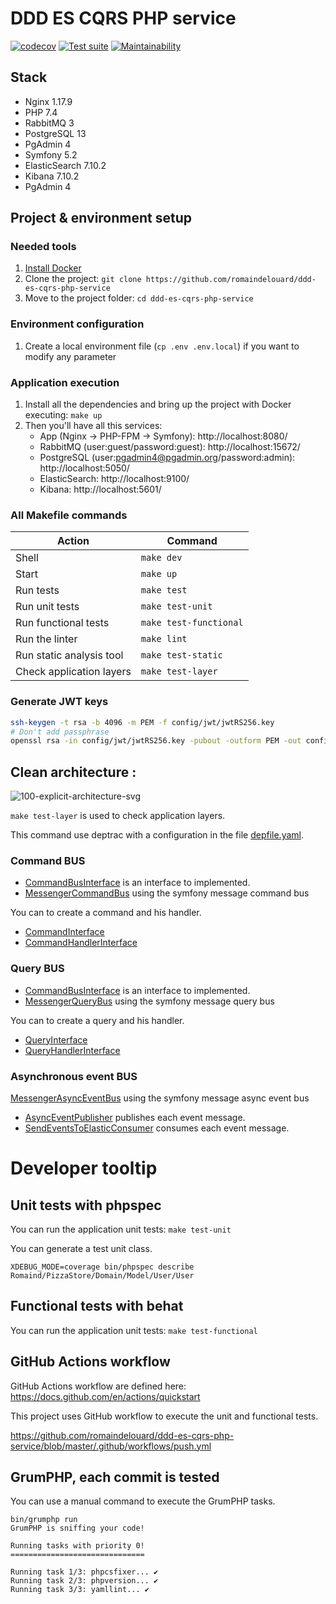 # DDD ES CQRS PHP service

[![codecov](https://codecov.io/gh/romaindelouard/ddd-es-cqrs-php-service/branch/master/graph/badge.svg?token=PJ7P1ON7UH)](https://codecov.io/gh/romaindelouard/ddd-es-cqrs-php-service)
[![Test suite](https://github.com/romaindelouard/ddd-es-cqrs-php-service/workflows/Test%20Suite/badge.svg?branch=master)](https://github.com/romaindelouard/ddd-es-cqrs-php-service/actions/workflows/test-suite.yml?query=branch%3Amaster)
[![Maintainability](https://api.codeclimate.com/v1/badges/040180137dbcbdcb0d5f/maintainability)](https://codeclimate.com/github/romaindelouard/ddd-es-cqrs-php-service/maintainability)

## Stack

- Nginx 1.17.9
- PHP 7.4
- RabbitMQ 3
- PostgreSQL 13
- PgAdmin 4
- Symfony 5.2
- ElasticSearch 7.10.2
- Kibana 7.10.2
- PgAdmin 4

## Project & environment setup

### Needed tools

1. [Install Docker](https://www.docker.com/get-started)
2. Clone the project: `git clone https://github.com/romaindelouard/ddd-es-cqrs-php-service`
3. Move to the project folder: `cd ddd-es-cqrs-php-service`

### Environment configuration

1. Create a local environment file (`cp .env .env.local`) if you want to modify any parameter

### Application execution

1. Install all the dependencies and bring up the project with Docker executing: `make up`
2. Then you'll have all this services:
   - App (Nginx -> PHP-FPM -> Symfony): http://localhost:8080/
   - RabbitMQ (user:guest/password:guest): http://localhost:15672/
   - PostgreSQL (user:pgadmin4@pgadmin.org/password:admin): http://localhost:5050/
   - ElasticSearch: http://localhost:9100/
   - Kibana: http://localhost:5601/

### All Makefile commands

| Action                   | Command                |
| ------------------------ | ---------------------- |
| Shell                    | `make dev`             |
| Start                    | `make up`              |
| Run tests                | `make test`            |
| Run unit tests           | `make test-unit`       |
| Run functional tests     | `make test-functional` |
| Run the linter           | `make lint`            |
| Run static analysis tool | `make test-static`     |
| Check application layers | `make test-layer`      |

### Generate JWT keys

```bash
ssh-keygen -t rsa -b 4096 -m PEM -f config/jwt/jwtRS256.key
# Don't add passphrase
openssl rsa -in config/jwt/jwtRS256.key -pubout -outform PEM -out config/jwt/jwtRS256.key.pub
```

## Clean architecture :

![100-explicit-architecture-svg](https://user-images.githubusercontent.com/181649/107484965-6e478200-6b83-11eb-833c-fda0492680f6.png)

`make test-layer` is used to check application layers.

This command use deptrac with a configuration in the file [depfile.yaml](depfile.yaml).

### Command BUS

- [CommandBusInterface](src/Application/Command/CommandBusInterface.php) is an interface to implemented.
- [MessengerCommandBus](src/Infrastructure/Shared/Bus/Command/MessengerCommandBus.php) using the symfony message command bus

You can to create a command and his handler.

- [CommandInterface](src/Application/Command/CommandInterface.php)
- [CommandHandlerInterface](src/Application/Command/CommandHandlerInterface.php)

### Query BUS

- [CommandBusInterface](src/Application/Query/QueryBusInterface.php) is an interface to implemented.
- [MessengerQueryBus](src/Infrastructure/Shared/Bus/Query/MessengerQueryBus.php) using the symfony message query bus

You can to create a query and his handler.

- [QueryInterface](src/Application/Query/QueryInterface.php)
- [QueryHandlerInterface](src/Application/Query/QueryHandlerInterface.php)

### Asynchronous event BUS

[MessengerAsyncEventBus](src/Infrastructure/Shared/Bus/AsyncEvent/MessengerAsyncEventBus.php) using the symfony message async event bus

- [AsyncEventPublisher](src/Infrastructure/Shared/Event/Publisher/AsyncEventPublisher.php) publishes each event message.
- [SendEventsToElasticConsumer](src/Infrastructure/Shared/Event/Consumer/SendEventsToElasticConsumer.php) consumes each event message.

# Developer tooltip

## Unit tests with phpspec

You can run the application unit tests: `make test-unit`

You can generate a test unit class.

```
XDEBUG_MODE=coverage bin/phpspec describe Romaind/PizzaStore/Domain/Model/User/User
```

## Functional tests with behat

You can run the application unit tests: `make test-functional`

## GitHub Actions workflow

GitHub Actions workflow are defined here: https://docs.github.com/en/actions/quickstart

This project uses GitHub workflow to execute the unit and functional tests.

https://github.com/romaindelouard/ddd-es-cqrs-php-service/blob/master/.github/workflows/push.yml

## GrumPHP, each commit is tested

You can use a manual command to execute the GrumPHP tasks.

```
bin/grumphp run
GrumPHP is sniffing your code!

Running tasks with priority 0!
==============================

Running task 1/3: phpcsfixer... ✔
Running task 2/3: phpversion... ✔
Running task 3/3: yamllint... ✔
```
